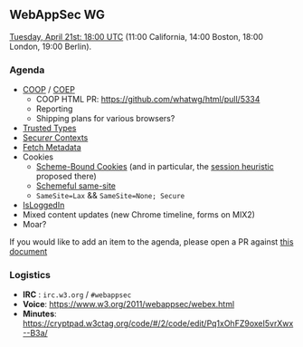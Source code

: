 ## WebAppSec WG

[Tuesday, April 21st: 18:00 UTC](https://www.timeanddate.com/worldclock/fixedtime.html?iso=20200421T1800) (11:00 California, 14:00 Boston, 18:00 London, 19:00 Berlin).

### Agenda

* [COOP](https://gist.github.com/annevk/6f2dd8c79c77123f39797f6bdac43f3e) / [COEP](https://mikewest.github.io/corpp/)
  * COOP HTML PR: https://github.com/whatwg/html/pull/5334
  * Reporting
  * Shipping plans for various browsers?
* [Trusted Types](https://w3c.github.io/webappsec-trusted-types/dist/spec/)
* [Secur<em>er</em> Contexts](https://github.com/mikewest/securer-contexts)
* [Fetch Metadata](https://w3c.github.io/webappsec-fetch-metadata/)
* Cookies
  * [Scheme-Bound Cookies](https://github.com/mikewest/scheming-cookies) (and in particular, the [session heuristic](https://github.com/mikewest/scheming-cookies#cookies-lifetime) proposed there)
  * [Schemeful same-site](https://github.com/mikewest/cookie-incrementalism/pull/3)
  * `SameSite=Lax` && `SameSite=None; Secure`
* [IsLoggedIn](https://github.com/WebKit/explainers/tree/master/IsLoggedIn)
* Mixed content updates (new Chrome timeline, forms on MIX2)
* Moar?

If you would like to add an item to the agenda, please open a PR against [this document](https://github.com/w3c/webappsec/blob/master/meetings/2020/2020-04-21-agenda.md)

### Logistics

*   **IRC** : `irc.w3.org` / `#webappsec`
*   **Voice**: <https://www.w3.org/2011/webappsec/webex.html>
*   **Minutes**: https://cryptpad.w3ctag.org/code/#/2/code/edit/Pq1xOhFZ9oxeI5vrXwx--B3a/
